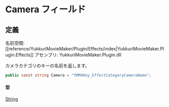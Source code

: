 # Camera フィールド

## 定義

名前空間: [[reference/YukkuriMovieMaker/Plugin/Effects/index|YukkuriMovieMaker.Plugin.Effects]]
アセンブリ: YukkuriMovieMaker.Plugin.dll

カメラカテゴリのキーの名前を返します。

```csharp
public const string Camera = "YMM4Key_EffectCategoryCameraName";
```

#### 型
[String](https://learn.microsoft.com/ja-jp/dotnet/api/system.string)
